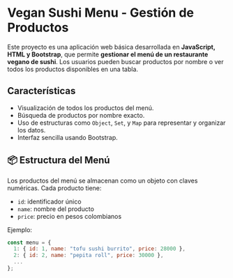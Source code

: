 # Vegan Sushi Menu - Gestión de Productos

Este proyecto es una aplicación web básica desarrollada en **JavaScript, HTML y Bootstrap**, que permite **gestionar el menú de un restaurante vegano de sushi**. Los usuarios pueden buscar productos por nombre o ver todos los productos disponibles en una tabla.

##  Características

- Visualización de todos los productos del menú.
- Búsqueda de productos por nombre exacto.
- Uso de estructuras como `Object`, `Set`, y `Map` para representar y organizar los datos.
- Interfaz sencilla usando Bootstrap.

## 📦 Estructura del Menú

Los productos del menú se almacenan como un objeto con claves numéricas. Cada producto tiene:

- `id`: identificador único
- `name`: nombre del producto
- `price`: precio en pesos colombianos

Ejemplo:
```js
const menu = {
  1: { id: 1, name: "tofu sushi burrito", price: 28000 },
  2: { id: 2, name: "pepita roll", price: 30000 },
  ...
};
